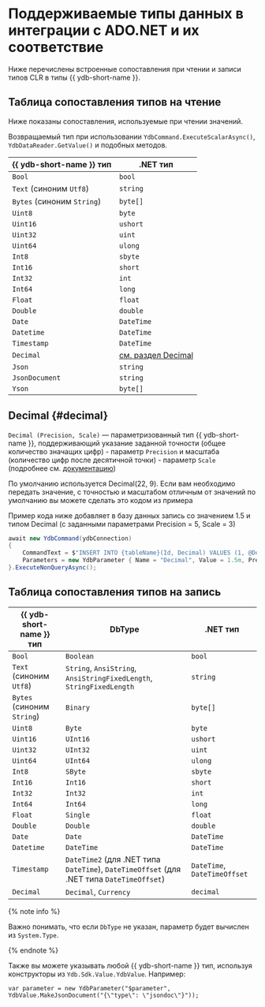 # Поддерживаемые типы данных в интеграции с ADO.NET и их соответствие

Ниже перечислены встроенные сопоставления при чтении и записи типов CLR в типы {{ ydb-short-name }}.

## Таблица сопоставления типов на чтение

Ниже показаны сопоставления, используемые при чтении значений.

Возвращаемый тип при использовании `YdbCommand.ExecuteScalarAsync()`, `YdbDataReader.GetValue()` и подобных методов.

| {{ ydb-short-name }} тип   | .NET тип                       |
|----------------------------|--------------------------------|
| `Bool`                     | `bool`                         |
| `Text` (синоним `Utf8`)    | `string`                       |
| `Bytes` (синоним `String`) | `byte[]`                       |
| `Uint8`                    | `byte`                         |
| `Uint16`                   | `ushort`                       |
| `Uint32`                   | `uint`                         |
| `Uint64`                   | `ulong`                        |
| `Int8`                     | `sbyte`                        |
| `Int16`                    | `short`                        |
| `Int32`                    | `int`                          |
| `Int64`                    | `long`                         |
| `Float`                    | `float`                        |
| `Double`                   | `double`                       |
| `Date`                     | `DateTime`                     |
| `Datetime`                 | `DateTime`                     |
| `Timestamp`                | `DateTime`                     |
| `Decimal`                  | [cм. раздел Decimal](#decimal) |
| `Json`                     | `string`                       |
| `JsonDocument`             | `string`                       |
| `Yson`                     | `byte[]`                       |

## Decimal {#decimal}

`Decimal (Precision, Scale)` — параметризованный тип {{ ydb-short-name }}, поддерживающий указание заданной точности (общее количество значащих цифр) - параметр `Precision` и масштаба (количество цифр после десятичной точки) - параметр `Scale`
(подробнее см. [документацию](../../../yql/reference/types/primitive.md#numeric))

По умолчанию используется Decimal(22, 9). Если вам необходимо передать значение, с точностью и масштабом отличным от значений по умолчанию вы можете сделать это кодом из примера

Пример кода ниже добавляет в базу данных запись со значением 1.5 и типом Decimal (с заданными параметрами Precision = 5, Scale = 3)
```c#
await new YdbCommand(ydbConnection)
{
    CommandText = $"INSERT INTO {tableName}(Id, Decimal) VALUES (1, @Decimal);",
    Parameters = new YdbParameter { Name = "Decimal", Value = 1.5m, Precision = 5, Scale = 3 }
}.ExecuteNonQueryAsync();
```

## Таблица сопоставления типов на запись

| {{ ydb-short-name }} тип   | DbType                                                                                    | .NET тип                     |
|----------------------------|-------------------------------------------------------------------------------------------|------------------------------|
| `Bool`                     | `Boolean`                                                                                 | `bool`                       |
| `Text` (синоним `Utf8`)    | `String`, `AnsiString`, `AnsiStringFixedLength`, `StringFixedLength`                      | `string`                     |
| `Bytes` (синоним `String`) | `Binary`                                                                                  | `byte[]`                     |
| `Uint8`                    | `Byte`                                                                                    | `byte`                       |
| `Uint16`                   | `UInt16`                                                                                  | `ushort`                     |
| `Uint32`                   | `UInt32`                                                                                  | `uint`                       |
| `Uint64`                   | `UInt64`                                                                                  | `ulong`                      |
| `Int8`                     | `SByte`                                                                                   | `sbyte`                      |
| `Int16`                    | `Int16`                                                                                   | `short`                      |
| `Int32`                    | `Int32`                                                                                   | `int`                        |
| `Int64`                    | `Int64`                                                                                   | `long`                       |
| `Float`                    | `Single`                                                                                  | `float`                      |
| `Double`                   | `Double`                                                                                  | `double`                     |
| `Date`                     | `Date`                                                                                    | `DateTime`                   |
| `Datetime`                 | `DateTime`                                                                                | `DateTime`                   |
| `Timestamp`                | `DateTime2` (для .NET типа `DateTime`), `DateTimeOffset` (для .NET типа `DateTimeOffset`) | `DateTime`, `DateTimeOffset` |
| `Decimal`                  | `Decimal`, `Currency`                                                                     | `decimal`                    |

{% note info %}

Важно понимать, что если `DbType` не указан, параметр будет вычислен из `System.Type`.

{% endnote %}

Также вы можете указывать любой {{ ydb-short-name }} тип, используя конструкторы из `Ydb.Sdk.Value.YdbValue`. Например:

```с#
var parameter = new YdbParameter("$parameter", YdbValue.MakeJsonDocument("{\"type\": \"jsondoc\"}")); 
```
